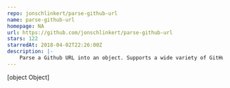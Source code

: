 ```yaml
---
repo: jonschlinkert/parse-github-url
name: parse-github-url
homepage: NA
url: https://github.com/jonschlinkert/parse-github-url
stars: 122
starredAt: 2018-04-02T22:26:00Z
description: |-
    Parse a Github URL into an object. Supports a wide variety of GitHub URL formats.
---
```


[object Object]
